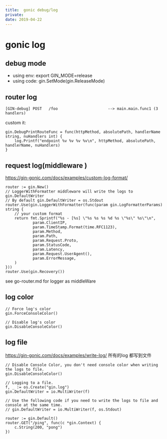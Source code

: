```yaml
---
title:  gonic debug/log
private:
date: 2019-04-22
---
```

# gonic log

## debug mode
 - using env:	export GIN_MODE=release
 - using code:	gin.SetMode(gin.ReleaseMode)

## router log 

    [GIN-debug] POST   /foo                      --> main.main.func1 (3 handlers)

custom it:

	gin.DebugPrintRouteFunc = func(httpMethod, absolutePath, handlerName string, nuHandlers int) {
		log.Printf("endpoint %v %v %v %v\n", httpMethod, absolutePath, handlerName, nuHandlers)
    }

## request log(middleware )
https://gin-gonic.com/docs/examples/custom-log-format/

	router := gin.New()
	// LoggerWithFormatter middleware will write the logs to gin.DefaultWriter
	// By default gin.DefaultWriter = os.Stdout
	router.Use(gin.LoggerWithFormatter(func(param gin.LogFormatterParams) string {
		// your custom format
		return fmt.Sprintf("%s - [%s] \"%s %s %s %d %s \"%s\" %s\"\n",
				param.ClientIP,
				param.TimeStamp.Format(time.RFC1123),
				param.Method,
				param.Path,
				param.Request.Proto,
				param.StatusCode,
				param.Latency,
				param.Request.UserAgent(),
				param.ErrorMessage,
		)
	}))
	router.Use(gin.Recovery())

see go-router.md for logger as middleWare

## log color

    // Force log's color
    gin.ForceConsoleColor()

    // Disable log's color
    gin.DisableConsoleColor()

## log file
https://gin-gonic.com/docs/examples/write-log/
所有的log 都写到文件

    // Disable Console Color, you don't need console color when writing the logs to file.
    gin.DisableConsoleColor()

    // Logging to a file.
    f, _ := os.Create("gin.log")
    gin.DefaultWriter = io.MultiWriter(f)

    // Use the following code if you need to write the logs to file and console at the same time.
    // gin.DefaultWriter = io.MultiWriter(f, os.Stdout)

    router := gin.Default()
    router.GET("/ping", func(c *gin.Context) {
        c.String(200, "pong")
    })
